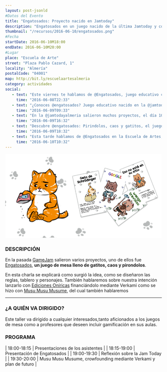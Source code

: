 ```yaml
---
layout: post-jsonld
#Datos del Evento
title: "Engatosados: Proyecto nacido en Jamtoday"
description: "Engatosados en un juego nacido de la última Jamtoday y con intención de seguir evolucionando"
thumbnail: "/recursos/2016-06-10/engatosados.png"
#Fecha
startDate: 2016-06-10M18:00
endDate: 2016-06-10M20:00
#Lugar
place: "Escuela de Arte"
street: "Plaza Pablo Cazard, 1"
locality: "Almería"
postalCode: "04001"
map: http://bit.ly/escuelaartesalmeria
category: actividades
social:
   - text: "Este viernes te hablamos de @Engatosados, juego educativo con pirondolos y gatetes matemáticos"
     time: "2016-06-08T22:33"
   - text: "¿Conoces @engatosados? Juego educativo nacido en la @jamtodayalmeria. El viernes te lo explicamos"
     time: "2016-06-09T09:33"
   - text: "En la @jamtodayalmeria salieron muchos proyectos, el día 10 te hablamos de @engatosados"
     time: "2016-06-09T16:32"
   - text: "Descubre @engatosados: Pirindolos, caos y gatitos, el juego nacido en la @jamtodayalmeria"
     time: "2016-06-09T18:32"
   - text: "Esta tarde hablamos de @Engatosados en la Escuela de Artes, ¿Te lo vas perder?"
     time: "2016-06-10T10:32" 
---
```


<p align="center">
  <img src="/recursos/2016-06-10/engatosados.png" alt="Engatosados" />
</p>


### DESCRIPCIÓN

En la pasada [GameJam](http://hacklabalmeria.net/actividades/2016/05/27/jamtoday.html) salieron varios proyectos,
uno de ellos fue [Engatosados](http://twitter.com/engatosados), **un juego de mesa lleno de gatitos, caos y pirondolos**.

En esta charla se explicará como surgió la idea, como se diseñaron las reglas, tablero y personajes.
También hablaremos sobre nuestra intención lanzarlo con [Ediciones Oníricas](http://edicionesoniricas.com/) 
financiándolo mediante Verkami como se hizo con [Musu Musu Musume](http://twitter.com/musumusumusume), del cual también
hablaremos


---

### ¿A QUIÉN VA DIRIGIDO?

Este taller va dirigido a cualquier interesados,tanto aficionados a los juegos de mesa como a profesores que 
deseen incluir gamificación en sus aulas.


### PROGRAMA

| 18:00-18:15   | Presentaciones de los asistentes  |
| 18:15-19:00   | Presentación de Engatosados | 
| 19:00-19:30   | Reflexión sobre la Jam Today |
| 19:30-20:00   | Musu Musu Musume, crowfounding mediante Verkami y plan de futuro |

